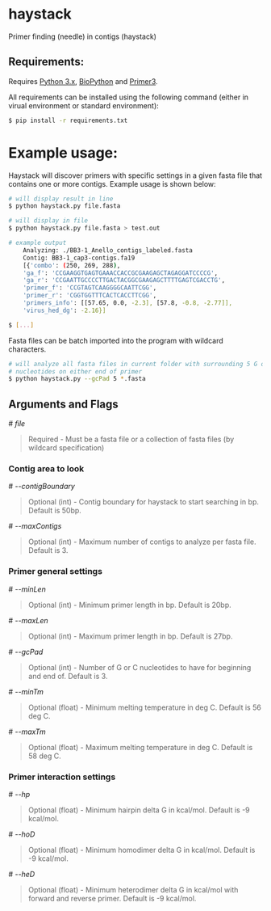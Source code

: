 # haystack
Primer finding (needle) in contigs (haystack)

## Requirements:
Requires [Python 3.x](https://www.python.org/), [BioPython](http://biopython.org/) and [Primer3](https://github.com/libnano/primer3-py).

All requirements can be installed using the following command (either in virual environment or standard environment):
```bash
$ pip install -r requirements.txt
```

# Example usage:
Haystack will discover primers with specific settings in a given fasta file that contains one or more contigs. Example usage is shown below:

```bash
# will display result in line
$ python haystack.py file.fasta

# will display in file
$ python haystack.py file.fasta > test.out

# example output
    Analyzing: ./BB3-1_Anello_contigs_labeled.fasta
    Contig: BB3-1_cap3-contigs.fa19
    [{'combo': (250, 269, 288),
    'ga_f': 'CCGAAGGTGAGTGAAACCACCGCGAAGAGCTAGAGGATCCCCG',
    'ga_r': 'CCGAATTGCCCCTTGACTACGGCGAAGAGCTTTTGAGTCGACCTG',
    'primer_f': 'CCGTAGTCAAGGGGCAATTCGG',
    'primer_r': 'CGGTGGTTTCACTCACCTTCGG',
    'primers_info': [[57.65, 0.0, -2.3], [57.8, -0.8, -2.77]],
    'virus_hed_dg': -2.16}]

$ [...]
```

Fasta files can be batch imported into the program with wildcard characters.

```bash
# will analyze all fasta files in current folder with surrounding 5 G or C
# nucleotides on either end of primer
$ python haystack.py --gcPad 5 *.fasta
```

## Arguments and Flags
\# *file*
> Required - Must be a fasta file or a collection of fasta files (by wildcard specification)

### Contig area to look
\# *--contigBoundary*
> Optional (int) - Contig boundary for haystack to start searching in bp. Default is 50bp.

\# *--maxContigs*
> Optional (int) - Maximum number of contigs to analyze per fasta file. Default is 3.

### Primer general settings
\# *--minLen*
> Optional (int) - Minimum primer length in bp. Default is 20bp.

\# *--maxLen*
> Optional (int) - Maximum primer length in bp. Default is 27bp.

\# *--gcPad*
> Optional (int) - Number of G or C nucleotides to have for beginning and end of. Default is 3.

\# *--minTm*
> Optional (float) - Minimum melting temperature in deg C. Default is 56 deg C.

\# *--maxTm*
> Optional (float) - Maximum melting temperature in deg C. Default is 58 deg C.

### Primer interaction settings
\# *--hp*
> Optional (float) - Minimum hairpin delta G in kcal/mol. Default is -9 kcal/mol.

\# *--hoD*
> Optional (float) - Minimum homodimer delta G in kcal/mol. Default is -9 kcal/mol.

\# *--heD*
> Optional (float) - Minimum heterodimer delta G in kcal/mol with forward and reverse primer. Default is -9 kcal/mol.